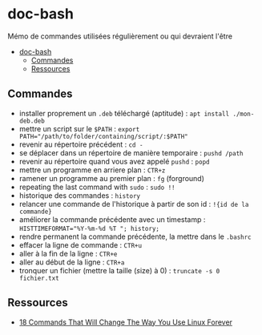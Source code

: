 # doc-bash

Mémo de commandes utilisées régulièrement ou qui devraient l'être

- [doc-bash](#doc-bash)
  - [Commandes](#commandes)
  - [Ressources](#ressources)

## Commandes

- installer proprement un `.deb` téléchargé (aptitude) : `apt install ./mon-deb.deb`
- mettre un script sur le `$PATH` : `export PATH="/path/to/folder/containing/script/:$PATH"`
- revenir au répertoire précédent : `cd -`
- se déplacer dans un répertoire de manière temporaire : `pushd /path`
- revenir au répertoire quand vous avez appelé `pushd` : `popd`
- mettre un programme en arriere plan : `CTR+z`
- ramener un programme au premier plan : `fg` (forground)
- repeating the last command with `sudo` : `sudo !!` 
- historique des commandes : `history`
- relancer une commande de l'historique à partir de son id : `!{id de la commande}`
- améliorer la commande précédente avec un timestamp : `HISTTIMEFORMAT="%Y-%m-%d %T "; history;`
- rendre permanent la commande précédente, la mettre dans le `.bashrc`
- effacer la ligne de commande : `CTR+u`
- aller à la fin de la ligne : `CTR+e`
- aller au début de la ligne : `CTR+a`
- tronquer un fichier (mettre la taille (*s*ize) à 0) : `truncate -s 0 fichier.txt`

## Ressources

- [18 Commands That Will Change The Way You Use Linux Forever](https://www.youtube.com/watch?v=AVXYq8aL47Q&list=PLS3XEhTy6-Ale8Et6pxRR2I3LYNt8-rX3&index=48)